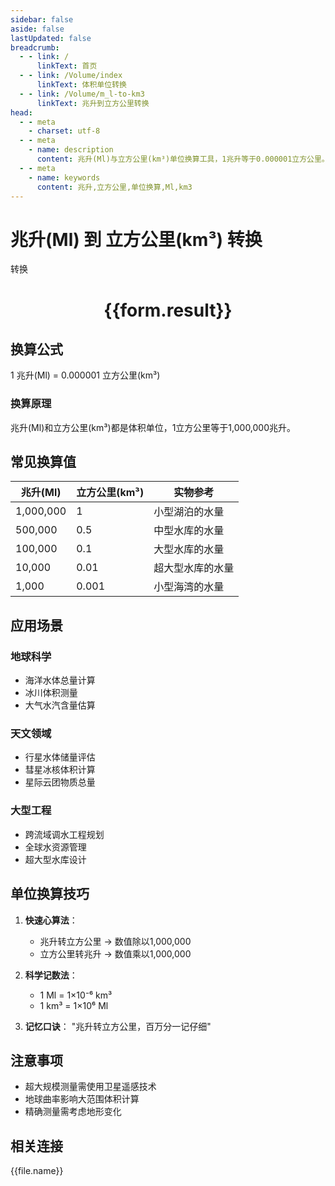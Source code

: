 ```yaml
---
sidebar: false
aside: false
lastUpdated: false
breadcrumb:
  - - link: /
      linkText: 首页
  - - link: /Volume/index
      linkText: 体积单位转换
  - - link: /Volume/m_l-to-km3
      linkText: 兆升到立方公里转换
head:
  - - meta
    - charset: utf-8
  - - meta
    - name: description
      content: 兆升(Ml)与立方公里(km³)单位换算工具，1兆升等于0.000001立方公里。
  - - meta
    - name: keywords
      content: 兆升,立方公里,单位换算,Ml,km3
---
```


# 兆升(Ml) 到 立方公里(km³) 转换

<script setup>
import { onMounted, reactive, inject ,ref  } from 'vue'
import { NButton,NForm ,NFormItem,NInput,NInputNumber,NSelect,NCard,useMessage ,NGrid ,NGi } from 'naive-ui'
import { defineClientComponent } from 'vitepress'
import { Volume } from '../../files';

const convert = inject('convert')
const formRef = ref(null);
const rules = {
  number:{
    required: true,
    type: 'number',
    trigger: "blur"
  }
}
const form = reactive({
  number:null,
  result:'',
  title:'兆升(Ml)到立方公里(km³)换算'
})

const convertHandler = (e) => {
  e.preventDefault();
  formRef.value?.validate((errors)=>{
    if (!errors) {
      form.result = `${form.number} Ml = ${convert(form.number).from('Ml').to('km3')} km³`
    }
  })
}
</script>

<n-form size="large" :model="form" ref='formRef' :rules="rules">
  <n-form-item label="数值" path="number">
    <n-input-number size="large" style="width:100%" :min="0" v-model:value="form.number" placeholder="请输入兆升数值" />
  </n-form-item>
  <n-form-item>
    <n-button type="primary" style="width:100%" @click="convertHandler">转换</n-button>
  </n-form-item>
</n-form>
<n-card embedded :bordered="false" hoverable>
  <div style="text-align:center">
    <h1>{{form.result}}</h1>
  </div>
</n-card>

## 换算公式
1 兆升(Ml) = 0.000001 立方公里(km³)

### 换算原理
兆升(Ml)和立方公里(km³)都是体积单位，1立方公里等于1,000,000兆升。

## 常见换算值
| 兆升(Ml) | 立方公里(km³) | 实物参考                 |
|---------|-------------|--------------------------|
| 1,000,000 | 1           | 小型湖泊的水量            |
| 500,000  | 0.5         | 中型水库的水量            |
| 100,000  | 0.1         | 大型水库的水量            |
| 10,000   | 0.01        | 超大型水库的水量          |
| 1,000    | 0.001       | 小型海湾的水量            |

## 应用场景
### 地球科学
- 海洋水体总量计算
- 冰川体积测量
- 大气水汽含量估算

### 天文领域
- 行星水体储量评估
- 彗星冰核体积计算
- 星际云团物质总量

### 大型工程
- 跨流域调水工程规划
- 全球水资源管理
- 超大型水库设计

## 单位换算技巧
1. **快速心算法**：
   - 兆升转立方公里 → 数值除以1,000,000
   - 立方公里转兆升 → 数值乘以1,000,000

2. **科学记数法**：
   - 1 Ml = 1×10⁻⁶ km³
   - 1 km³ = 1×10⁶ Ml

3. **记忆口诀**：
   "兆升转立方公里，百万分一记仔细"

## 注意事项
- 超大规模测量需使用卫星遥感技术
- 地球曲率影响大范围体积计算
- 精确测量需考虑地形变化

## 相关连接
<n-grid x-gap="12" :cols="4">
  <n-gi v-for="(file, index) in Volume" :key="index">
    <n-button
      text
      tag="a"
      :href="file.path"
      type="primary"
    >
      {{file.name}}
    </n-button>
  </n-gi>
</n-grid>